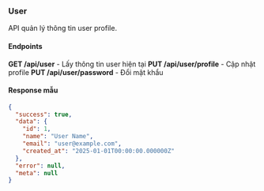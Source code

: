### User

API quản lý thông tin user profile.

#### Endpoints

**GET /api/user** - Lấy thông tin user hiện tại
**PUT /api/user/profile** - Cập nhật profile
**PUT /api/user/password** - Đổi mật khẩu

#### Response mẫu

```json
{
  "success": true,
  "data": {
    "id": 1,
    "name": "User Name",
    "email": "user@example.com",
    "created_at": "2025-01-01T00:00:00.000000Z"
  },
  "error": null,
  "meta": null
}
```

